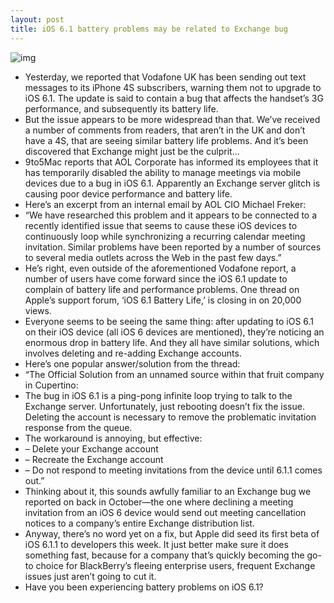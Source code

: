 ```yaml
---
layout: post
title: iOS 6.1 battery problems may be related to Exchange bug
---
```

![img](http://media.idownloadblog.com/wp-content/uploads/2012/10/ios-6-exchange.jpg)
* Yesterday, we reported that Vodafone UK has been sending out text messages to its iPhone 4S subscribers, warning them not to upgrade to iOS 6.1. The update is said to contain a bug that affects the handset’s 3G performance, and subsequently its battery life.
* But the issue appears to be more widespread than that. We’ve received a number of comments from readers, that aren’t in the UK and don’t have a 4S, that are seeing similar battery life problems. And it’s been discovered that Exchange might just be the culprit…
* 9to5Mac reports that AOL Corporate has informed its employees that it has temporarily disabled the ability to manage meetings via mobile devices due to a bug in iOS 6.1. Apparently an Exchange server glitch is causing poor device performance and battery life.
* Here’s an excerpt from an internal email by AOL CIO Michael Freker:
* “We have researched this problem and it appears to be connected to a recently identified issue that seems to cause these iOS devices to continuously loop while synchronizing a recurring calendar meeting invitation. Similar problems have been reported by a number of sources to several media outlets across the Web in the past few days.”
* He’s right, even outside of the aforementioned Vodafone report, a number of users have come forward since the iOS 6.1 update to complain of battery life and performance problems. One thread on Apple’s support forum, ‘iOS 6.1 Battery Life,’ is closing in on 20,000 views.
* Everyone seems to be seeing the same thing: after updating to iOS 6.1 on their iOS device (all iOS 6 devices are mentioned), they’re noticing an enormous drop in battery life. And they all have similar solutions, which involves deleting and re-adding Exchange accounts.
* Here’s one popular answer/solution from the thread:
* “The Official Solution from an unnamed source within that fruit company in Cupertino:
* The bug in iOS 6.1 is a ping-pong infinite loop trying to talk to the Exchange server. Unfortunately, just rebooting doesn’t fix the issue. Deleting the account is necessary to remove the problematic invitation response from the queue.
* The workaround is annoying, but effective:
* – Delete your Exchange account
* – Recreate the Exchange account
* – Do not respond to meeting invitations from the device until 6.1.1 comes out.”
* Thinking about it, this sounds awfully familiar to an Exchange bug we reported on back in October—the one where declining a meeting invitation from an iOS 6 device would send out meeting cancellation notices to a company’s entire Exchange distribution list.
* Anyway, there’s no word yet on a fix, but Apple did seed its first beta of iOS 6.1.1 to developers this week. It just better make sure it does something fast, because for a company that’s quickly becoming the go-to choice for BlackBerry’s fleeing enterprise users, frequent Exchange issues just aren’t going to cut it.
* Have you been experiencing battery problems on iOS 6.1?

